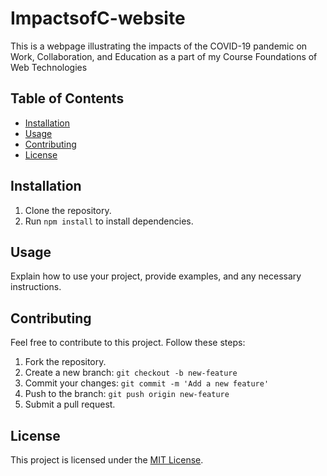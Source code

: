 # ImpactsofC-website
This is a webpage illustrating the impacts of the COVID-19 pandemic on Work, Collaboration, and Education as a part of my Course Foundations of Web Technologies

## Table of Contents
- [Installation](#installation)
- [Usage](#usage)
- [Contributing](#contributing)
- [License](#license)

## Installation
1. Clone the repository.
2. Run `npm install` to install dependencies.

## Usage
Explain how to use your project, provide examples, and any necessary instructions.

## Contributing
Feel free to contribute to this project. Follow these steps:
1. Fork the repository.
2. Create a new branch: `git checkout -b new-feature`
3. Commit your changes: `git commit -m 'Add a new feature'`
4. Push to the branch: `git push origin new-feature`
5. Submit a pull request.

## License
This project is licensed under the [MIT License](LICENSE).
